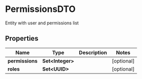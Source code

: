 

# PermissionsDTO

Entity with user and permissions list

## Properties

| Name | Type | Description | Notes |
|------------ | ------------- | ------------- | -------------|
|**permissions** | **Set&lt;Integer&gt;** |  |  [optional] |
|**roles** | **Set&lt;UUID&gt;** |  |  [optional] |



